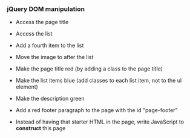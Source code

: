 ### jQuery DOM manipulation

* Access the page title

* Access the list
* Add a fourth item to the list
* Move the image to after the list
* Make the page title red (by adding a class to the page title)
* Make the list items blue (add classes to each list item, not to the ul element)
* Make the description green
* Add a red footer paragraph to the page with the id "page-footer"
* Instead of having that starter HTML in the page, write JavaScript to **construct** this page
